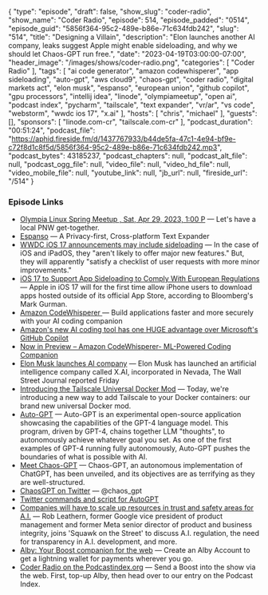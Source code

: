 {
  "type": "episode",
  "draft": false,
  "show_slug": "coder-radio",
  "show_name": "Coder Radio",
  "episode": 514,
  "episode_padded": "0514",
  "episode_guid": "5856f364-95c2-489e-b86e-71c634fdb242",
  "slug": "514",
  "title": "Designing a Villain",
  "description": "Elon launches another AI company, leaks suggest Apple might enable sideloading, and why we should let Chaos-GPT run free.",
  "date": "2023-04-19T03:00:00-07:00",
  "header_image": "/images/shows/coder-radio.png",
  "categories": [
    "Coder Radio"
  ],
  "tags": [
    "ai code generator",
    "amazon codewhisperer",
    "app sideloading",
    "auto-gpt",
    "aws cloud9",
    "chaos-gpt",
    "coder radio",
    "digital markets act",
    "elon musk",
    "espanso",
    "european union",
    "github copilot",
    "gpu processors",
    "intellij idea",
    "linode",
    "olympiameetup",
    "open ai",
    "podcast index",
    "pycharm",
    "tailscale",
    "text expander",
    "vr/ar",
    "vs code",
    "webstorm",
    "wwdc ios 17",
    "x.ai"
  ],
  "hosts": [
    "chris",
    "michael"
  ],
  "guests": [],
  "sponsors": [
    "linode.com-cr",
    "tailscale.com-cr"
  ],
  "podcast_duration": "00:51:24",
  "podcast_file": "https://aphid.fireside.fm/d/1437767933/b44de5fa-47c1-4e94-bf9e-c72f8d1c8f5d/5856f364-95c2-489e-b86e-71c634fdb242.mp3",
  "podcast_bytes": 43185237,
  "podcast_chapters": null,
  "podcast_alt_file": null,
  "podcast_ogg_file": null,
  "video_file": null,
  "video_hd_file": null,
  "video_mobile_file": null,
  "youtube_link": null,
  "jb_url": null,
  "fireside_url": "/514"
}


### Episode Links

  * [Olympia Linux Spring Meetup , Sat, Apr 29, 2023, 1:00 P](https://www.meetup.com/jupiterbroadcasting/events/292645094/ "Olympia Linux Spring Meetup , Sat, Apr 29, 2023, 1:00 P") — Let's have a local PNW get-together. 
  * [Espanso](https://espanso.org/ "Espanso") — A Privacy-first, Cross-platform Text Expander
  * [WWDC iOS 17 announcements may include sideloading](https://appleinsider.com/articles/23/04/16/apple-will-lay-sideloading-groundwork-in-ios-17 "WWDC iOS 17 announcements may include sideloading") — In the case of iOS and iPadOS, they "aren't likely to offer major new features." But, they will apparently "satisfy a checklist of user requests with more minor improvements." 
  * [iOS 17 to Support App Sideloading to Comply With European Regulations](https://www.macrumors.com/2023/04/17/app-sideloading-support-coming-ios-17/ "iOS 17 to Support App Sideloading to Comply With European Regulations") — Apple in iOS 17 will for the first time allow iPhone users to download apps hosted outside of its official App Store, according to Bloomberg's Mark Gurman. 
  * [Amazon CodeWhisperer ](https://aws.amazon.com/codewhisperer/ "Amazon CodeWhisperer ") — Build applications faster and more securely with your AI coding companion
  * [Amazon's new AI coding tool has one HUGE advantage over Microsoft's GitHub Copilot](https://www.windowscentral.com/software-apps/amazons-new-ai-coding-tool-has-one-huge-advantage-over-microsofts-github-copilot "Amazon's new AI coding tool has one HUGE advantage over Microsoft's GitHub Copilot")
  * [Now in Preview – Amazon CodeWhisperer- ML-Powered Coding Companion](https://aws.amazon.com/blogs/aws/now-in-preview-amazon-codewhisperer-ml-powered-coding-companion/ "Now in Preview – Amazon CodeWhisperer- ML-Powered Coding Companion")
  * [Elon Musk launches AI company](https://www.marketwatch.com/story/elon-musk-launches-ai-company-wsj-f0eb7850 "Elon Musk launches AI company") — Elon Musk has launched an artificial intelligence company called X.AI, incorporated in Nevada, The Wall Street Journal reported Friday
  * [Introducing the Tailscale Universal Docker Mod](https://tailscale.dev/blog/docker-mod-tailscale "Introducing the Tailscale Universal Docker Mod") — Today, we're introducing a new way to add Tailscale to your Docker containers: our brand new universal Docker mod. 
  * [Auto-GPT](https://github.com/Significant-Gravitas/Auto-GPT "Auto-GPT") — Auto-GPT is an experimental open-source application showcasing the capabilities of the GPT-4 language model. This program, driven by GPT-4, chains together LLM "thoughts", to autonomously achieve whatever goal you set. As one of the first examples of GPT-4 running fully autonomously, Auto-GPT pushes the boundaries of what is possible with AI.
  * [Meet Chaos-GPT](https://decrypt.co/126122/meet-chaos-gpt-ai-tool-destroy-humanity "Meet Chaos-GPT") — Chaos-GPT, an autonomous implementation of ChatGPT, has been unveiled, and its objectives are as terrifying as they are well-structured. 
  * [ChaosGPT on Twitter](https://twitter.com/chaos_gpt "ChaosGPT on Twitter") — @chaos_gpt
  * [Twitter commands and script for AutoGPT](https://github.com/Significant-Gravitas/Auto-GPT/discussions/943 "Twitter commands and script for AutoGPT")
  * [Companies will have to scale up resources in trust and safety areas for A.I.](https://www.youtube.com/watch?v=zrsBJR72t8w "Companies will have to scale up resources in trust and safety areas for A.I.") — Rob Leathern, former Google vice president of product management and former Meta senior director of product and business integrity, joins 'Squawk on the Street' to discuss A.I. regulation, the need for transparency in A.I. development, and more. 
  * [Alby: Your Boost companion for the web](https://getalby.com/ "Alby: Your Boost companion for the web") — Create an Alby Account to get a lightning wallet for payments wherever you go. 
  * [Coder Radio on the Podcastindex.org](https://podcastindex.org/podcast/487548 "Coder Radio on the Podcastindex.org") — Send a Boost into the show via the web. First, top-up Alby, then head over to our entry on the Podcast Index.


